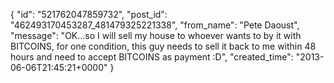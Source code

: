  {
   "id": "521762047859732",
   "post_id": "462493170453287_481479325221338",
   "from_name": "Pete Daoust",
   "message": "OK...so I will sell my house to whoever wants to by it with BITCOINS, for one condition, this guy needs to sell it back to me within 48 hours and need to accept BITCOINS as payment :D",
   "created_time": "2013-06-06T21:45:21+0000"
 }
